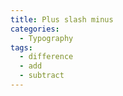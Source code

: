 ```yaml
---
title: Plus slash minus
categories:
  - Typography
tags:
  - difference
  - add
  - subtract
---
```

